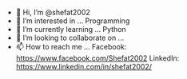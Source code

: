 - 👋 Hi, I’m @shefat2002
- 👀 I’m interested in ... Programming
- 🌱 I’m currently learning ... Python
- 💞️ I’m looking to collaborate on ... 
- 📫 How to reach me ... 
Facebook: https://www.facebook.com/Shefat2002
LinkedIn: https://www.linkedin.com/in/shefat2002/

<!---
shefat2002/shefat2002 is a ✨ special ✨ repository because its `README.md` (this file) appears on your GitHub profile.
You can click the Preview link to take a look at your changes.
--->
